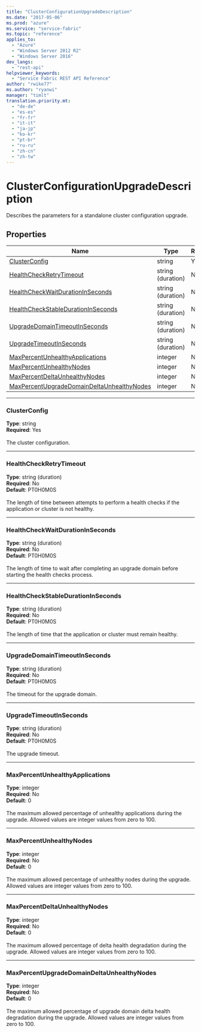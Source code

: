 ```yaml
---
title: "ClusterConfigurationUpgradeDescription"
ms.date: "2017-05-06"
ms.prod: "azure"
ms.service: "service-fabric"
ms.topic: "reference"
applies_to: 
  - "Azure"
  - "Windows Server 2012 R2"
  - "Windows Server 2016"
dev_langs: 
  - "rest-api"
helpviewer_keywords: 
  - "Service Fabric REST API Reference"
author: "rwike77"
ms.author: "ryanwi"
manager: "timlt"
translation.priority.mt: 
  - "de-de"
  - "es-es"
  - "fr-fr"
  - "it-it"
  - "ja-jp"
  - "ko-kr"
  - "pt-br"
  - "ru-ru"
  - "zh-cn"
  - "zh-tw"
---
```

# ClusterConfigurationUpgradeDescription

Describes the parameters for a standalone cluster configuration upgrade.

## Properties
| Name | Type | Required |
| --- | --- | --- |
| [ClusterConfig](#clusterconfig) | string | Yes |
| [HealthCheckRetryTimeout](#healthcheckretrytimeout) | string (duration) | No |
| [HealthCheckWaitDurationInSeconds](#healthcheckwaitdurationinseconds) | string (duration) | No |
| [HealthCheckStableDurationInSeconds](#healthcheckstabledurationinseconds) | string (duration) | No |
| [UpgradeDomainTimeoutInSeconds](#upgradedomaintimeoutinseconds) | string (duration) | No |
| [UpgradeTimeoutInSeconds](#upgradetimeoutinseconds) | string (duration) | No |
| [MaxPercentUnhealthyApplications](#maxpercentunhealthyapplications) | integer | No |
| [MaxPercentUnhealthyNodes](#maxpercentunhealthynodes) | integer | No |
| [MaxPercentDeltaUnhealthyNodes](#maxpercentdeltaunhealthynodes) | integer | No |
| [MaxPercentUpgradeDomainDeltaUnhealthyNodes](#maxpercentupgradedomaindeltaunhealthynodes) | integer | No |

____
### ClusterConfig
__Type__: string <br/>
__Required__: Yes<br/>
<br/>
The cluster configuration.

____
### HealthCheckRetryTimeout
__Type__: string (duration) <br/>
__Required__: No<br/>
__Default__: PT0H0M0S <br/>
<br/>
The length of time between attempts to perform a health checks if the application or cluster is not healthy.

____
### HealthCheckWaitDurationInSeconds
__Type__: string (duration) <br/>
__Required__: No<br/>
__Default__: PT0H0M0S <br/>
<br/>
The length of time to wait after completing an upgrade domain before starting the health checks process.

____
### HealthCheckStableDurationInSeconds
__Type__: string (duration) <br/>
__Required__: No<br/>
__Default__: PT0H0M0S <br/>
<br/>
The length of time that the application or cluster must remain healthy.

____
### UpgradeDomainTimeoutInSeconds
__Type__: string (duration) <br/>
__Required__: No<br/>
__Default__: PT0H0M0S <br/>
<br/>
The timeout for the upgrade domain.

____
### UpgradeTimeoutInSeconds
__Type__: string (duration) <br/>
__Required__: No<br/>
__Default__: PT0H0M0S <br/>
<br/>
The upgrade timeout.

____
### MaxPercentUnhealthyApplications
__Type__: integer <br/>
__Required__: No<br/>
__Default__: 0 <br/>
<br/>
The maximum allowed percentage of unhealthy applications during the upgrade. Allowed values are integer values from zero to 100.

____
### MaxPercentUnhealthyNodes
__Type__: integer <br/>
__Required__: No<br/>
__Default__: 0 <br/>
<br/>
The maximum allowed percentage of unhealthy nodes during the upgrade. Allowed values are integer values from zero to 100.

____
### MaxPercentDeltaUnhealthyNodes
__Type__: integer <br/>
__Required__: No<br/>
__Default__: 0 <br/>
<br/>
The maximum allowed percentage of delta health degradation during the upgrade. Allowed values are integer values from zero to 100.

____
### MaxPercentUpgradeDomainDeltaUnhealthyNodes
__Type__: integer <br/>
__Required__: No<br/>
__Default__: 0 <br/>
<br/>
The maximum allowed percentage of upgrade domain delta health degradation during the upgrade. Allowed values are integer values from zero to 100.
